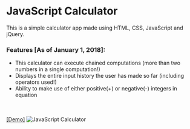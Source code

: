 <h1> JavaScript Calculator </h1>

This is a simple calculator app made using HTML, CSS, JavaScript and jQuery. 

<h3> Features [As of January 1, 2018]:</h3>
<ul>
 <li> This calculator can execute chained computations (more than two numbers in a single computation!) </li> 
 <li> Displays the entire input history the user has made so far (including operators used!) </li>
 <li> Ability to make use of either positive(+) or negative(-) integers in equation </li>
</ul>
<br><br> 
<a href="https://bfgonzalez.github.io/calculator" target="_blank" rel="noopener">[Demo]</a>
<img src="https://s13.postimg.org/ql28hc26v/Calculator.png" alt="JavaScript Calculator"></a>
